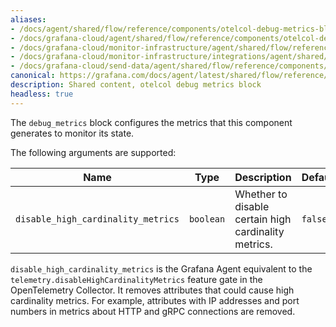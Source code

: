 ```yaml
---
aliases:
- /docs/agent/shared/flow/reference/components/otelcol-debug-metrics-block/
- /docs/grafana-cloud/agent/shared/flow/reference/components/otelcol-debug-metrics-block/
- /docs/grafana-cloud/monitor-infrastructure/agent/shared/flow/reference/components/otelcol-debug-metrics-block/
- /docs/grafana-cloud/monitor-infrastructure/integrations/agent/shared/flow/reference/components/otelcol-debug-metrics-block/
- /docs/grafana-cloud/send-data/agent/shared/flow/reference/components/otelcol-debug-metrics-block/
canonical: https://grafana.com/docs/agent/latest/shared/flow/reference/components/otelcol-debug-metrics-block/
description: Shared content, otelcol debug metrics block
headless: true
---
```


The `debug_metrics` block configures the metrics that this component generates to monitor its state.

The following arguments are supported:

Name                               | Type      | Description                                          | Default | Required
-----------------------------------|-----------|------------------------------------------------------|---------|---------
`disable_high_cardinality_metrics` | `boolean` | Whether to disable certain high cardinality metrics. | `false` | no

`disable_high_cardinality_metrics` is the Grafana Agent equivalent to the `telemetry.disableHighCardinalityMetrics` feature gate in the OpenTelemetry Collector.
It removes attributes that could cause high cardinality metrics.
For example, attributes with IP addresses and port numbers in metrics about HTTP and gRPC connections are removed.
